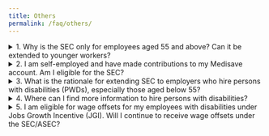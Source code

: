 ```yaml
---
title: Others
permalink: /faq/others/
---
```

<details>
  <summary>1. Why is the SEC only for employees aged 55 and above? Can it be extended to younger workers?</summary>
  
  ## Why is the SEC only for employees aged 55 and above? Can it be extended to younger workers?
  In general, employment rates of older workers have increased over the years. The current and extended SEC is tiered by employees' age to provide stronger support for employers hiring Singaporeans in the older age bands, where employment rates are lower.
</details>
<details>
  <summary>2. I am self-employed and have made contributions to my Medisave account. Am I eligible for the SEC?</summary>
  
  ## I am self-employed and have made contributions to my Medisave account. Am I eligible for the SEC?
  No. The SEC is only paid to employers who have made qualifying CPF contributions for their eligible employees. Hence, self-employed persons are not eligible for the SEC. However, if you employ eligible Singaporean employees, you may receive the SEC based on the mandatory CPF contributions that you have made for them.
</details>
<details>
  <summary>3. What is the rationale for extending SEC to employers who hire persons with disabilities (PWDs), especially those aged below 55?</summary>
  
  ## What is the rationale for extending SEC to employers who hire persons with disabilities (PWDs), especially those aged below 55?
  The SEC covers persons with disabilities (PWDs), including those aged below 55. This is intended to encourage employers to provide gainful employment for PWDs, so that more PWDs can enter the workforce and be active and independent.
</details>
<details>
  <summary>4. Where can I find more information to hire persons with disabilities?</summary>
  
  ## Where can I find more information to hire persons with disabilities?
  There are many schemes to assist you in hiring persons with disabilities such as the Open Door Programme (ODP). Please contact SG Enable at 1800-8585-885 or email [contactus@sgenable.sg](mailto:contactus@sgenable.sg). You can also visit [SG Enable website](https://www.sgenable.sg/Pages/Home.aspx) for more information.
</details>
<details>
  <summary>5. I am eligible for wage offsets for my employees with disabilities under Jobs Growth Incentive (JGI). Will I continue to receive wage offsets under the SEC/ASEC?</summary>
  
  ## I am eligible for wage offsets for my employees with disabilities under Jobs Growth Incentive (JGI). Will I continue to receive wage offsets under the SEC/ASEC?
  Yes, employers will receive the SEC, ASEC and JGI based on their eligibility for each scheme. You are not required to apply for either scheme.
</details>
